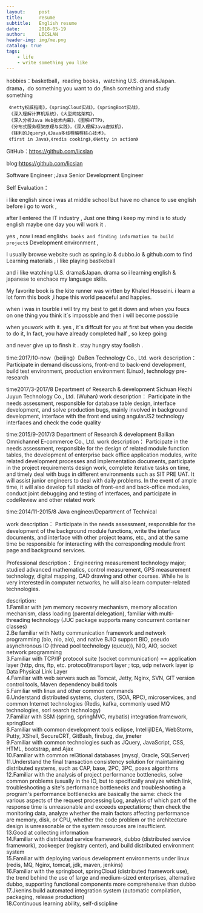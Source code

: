```yaml
---
layout:     post
title:      resume
subtitle:   English resume
date:       2018-05-19
author:     LICSLAN
header-img: img/me.png
catalog: true
tags:
    - life
    - write something you like
---
```



hobbies：basketball，reading books，watching U.S. drama&Japan. drama，do something you want to do ,finsh something and study something

     《netty权威指南》，《springCloud实战》，《springBoot实战》，
     《深入理解计算机系统》，《大型网站架构》，
     《深入分析Java Web技术内幕》，《图解HTTP》，
     《分布式服务框架原理与实践》，《深入理解Java虚拟机》，
     《锋利的Jquery》,《Java多线程编程核心技术》，
     《first in Java》,《redis cooking》,《Netty in action》
    
    
    
GitHub：https://github.com/licslan



blog:https://github.com/licslan



Software Engineer  ;Java Senior Development Engineer

Self Evaluation：

i like english since i was at middle school but have no chance to use english before i go to work ,

after I entered the IT industry , Just one thing i keep my mind is to study english maybe one day you will work it .

yes , now i read english`s books and finding information to build project`s Development environment ,

I usually browse website such as spring.io & dubbo.io & github.com to find Learning materials , i like playing bastkeball 

and i like watching U.S. drama&Japan. drama so i learning english & japanese to enchace my language skills. 

My favorite book is the kite runner was wirtten by Khaled Hosseini. i learn a lot form this book ,i hope this world peaceful and happies.

when i was in tourble i will try my best to get it down and when you foucs on one thing you think it`s impossble and then i will become possblie 

when youwork with it. yes , it`s diffcult for you at first but when you decide to do it, In fact, you have already completed half , so keep going

and never give up to finsh it . stay hungry stay foolish .


time:2017/10-now（beijing）DaBen Technology Co., Ltd.
    work description：
Participate in demand discussions,
 front-end to back-end development, 
build test environment, production environment (Linux), 
technology pre-research


time2017/3-2017/8
    Department of Research & development
    Sichuan Hezhi Juyun Technology Co., Ltd. (Wuhan)
work description：
Participate in the needs assessment, 
responsible for database table design, interface development, 
and solve production bugs, mainly involved in background development, 
interface with the front end using angularJS2 technology interfaces and check the code quality

time:2015/9-2017/3
Department of Research & development
Bailian Omnichannel E-commerce Co., Ltd.
    work description：
    Participate in the needs assessment, responsible for the design of related module function tables, the development of enterprise back office application modules, write related development processes and implementation documents, participate in the project requirements design work, complete iterative tasks on time, and timely deal with bugs in different environments such as SIT PRE UAT.
It will assist junior engineers to deal with daily problems. In the event of ample time, it will also develop full stacks of front-end and back-office modules, conduct joint debugging and testing of interfaces, and participate in codeReview and other related work

time:2014/11-2015/8
Java engineer/Department of Technical

    
work description：
Participate in the needs assessment, responsible for the development of the background module functions, write the interface documents, and interface with other project teams, etc., and at the same time be responsible for interacting with the corresponding module front page and background services.


Professional description：
 Engineering measurement technology major;
 studied advanced mathematics, control measurement, 
 GPS measurement technology, digital mapping, 
 CAD drawing and other courses. 
 While he is very interested in computer networks, 
 he will also learn computer-related technologies.
    
    
description:<br>
1.Familiar with jvm memory recovery mechanism, memory allocation mechanism, class loading (parental delegation), familiar with multi-threading technology (JUC package supports many concurrent container classes)<br>
2.Be familiar with Netty communication framework and network programming (bio, nio, aio), and native BJIO support BIO, pseudo asynchronous IO (thread pool technology (queue)), NIO, AIO, socket network programming<br>
3.Familiar with TCP/IP protocol suite (socket communication) == application layer (http, dns, ftp, etc. protocol)transport layer  ; tcp, udp network layer ip Data Physical Link Layer<br>
4.Familiar with web servers such as Tomcat, Jetty, Nginx, SVN, GIT version control tools, Maven dependency build tools<br>
5.Familiar with linux and other common commands<br>
6.Understand distributed systems, clusters, (SOA, RPC), microservices, and common Internet technologies (Redis, kafka, commonly used MQ technologies, sorl search technology)<br>
7.Familiar with SSM (spring, springMVC, mybatis) integration framework, springBoot<br>
8.Familiar with common development tools eclipse, IntellijIDEA, WebStorm, Putty, XShell, SecureCRT, GitBash, firebug, dw, jmeter<br>
9.Familiar with common technologies such as JQuery, JavaScript, CSS, HTML, bootstrap, and Ajax<br>
10.Familiar with common rel3tional databases (mysql, Oracle, SQLServer)<br>
11.Understand the final transaction consistency solution for maintaining distributed systems, such as CAP, base, 2PC, 3PC, poaxs algorithms<br>
12.Familiar with the analysis of project performance bottlenecks, solve common problems (usually in the IO, but to specifically analyze which link, troubleshooting a site's performance bottlenecks and troubleshooting a program's performance bottlenecks are basically the same: check the various aspects of the request processing Log, analysis of which part of the response time is unreasonable and exceeds expectations; then check the monitoring data, analyze whether the main factors affecting performance are memory, disk, or CPU, whether the code problem or the architecture design is unreasonable or the system resources are insufficient.<br>
13.Good at collecting information<br>
14.Familiar with distributed service framework, dubbo (distributed service framework), zookeeper (registry center), and build distributed environment system<br>
15.Familiar with deploying various development environments under linux (redis, MQ, Nginx, tomcat, jdk, maven, jenkins)<br>
16.Familiar with the springboot, springCloud (distributed framework use), the trend behind the use of large and medium-sized enterprises, alternative dubbo, supporting functional components more comprehensive than dubbo<br>
17.Jkenins build automated integration system (automatic compilation, packaging, release production)<br>
18.Continuous learning ability, self-discipline
